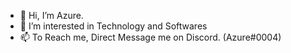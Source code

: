 - 👋 Hi, I’m Azure.
- 👀 I’m interested in Technology and Softwares
- 📫 To Reach me, Direct Message me on Discord. (Azure#0004)

<!---
AzureSider/AzureSider is a ✨ special ✨ repository because its `README.md` (this file) appears on your GitHub profile.
You can click the Preview link to take a look at your changes.
--->
